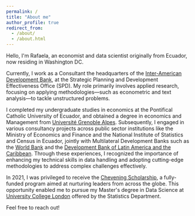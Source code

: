 ```yaml
---
permalink: /
title: "About me"
author_profile: true
redirect_from: 
  - /about/
  - /about.html
---
```


Hello, I'm Rafaela, an economist and data scientist originally from Ecuador, now residing in Washington DC.

Currently, I work as a Consultant the headquarters of the [Inter-American Development Bank](https://www.iadb.org/en), at the Strategic Planning and Development Effectiveness Office (SPD). My role primarily involves applied research, focusing on applying methodologies—such as econometric and text analysis—to tackle unstructured problems.

I completed my undergraduate studies in economics at the Pontifical Catholic University of Ecuador, and obtained a degree in economics and Management from [Université Grenoble Alpes](https://www.univ-grenoble-alpes.fr). Subsequently, I engaged in various consultancy projects across public sector institutions like the Ministry of Economics and Finance and the National Institute of Statistics and Census in Ecuador, jointly with Multilateral Development Banks such as the [World Bank](https://www.worldbank.org/en/home) and the [Development Bank of Latin America and the Caribbean](https://www.caf.com/en/). Through these experiences, I recognized the importance of enhancing my technical skills in data handling and adopting cutting-edge methodologies to address complex challenges effectively.

In 2021, I was privileged to receive the [Chevening Scholarship](https://www.chevening.org/scholarships/), a fully-funded program aimed at nurturing leaders from across the globe. This opportunity enabled me to pursue my Master's degree in Data Science at [University College London](https://www.ucl.ac.uk/) offered by the Statistics Department.

Feel free to reach out!

